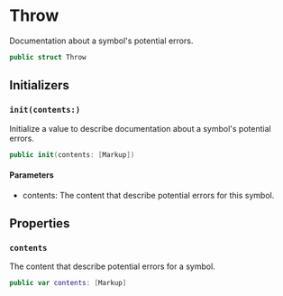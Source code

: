 # Throw

Documentation about a symbol's potential errors.

``` swift
public struct Throw 
```

## Initializers

### `init(contents:)`

Initialize a value to describe documentation about a symbol's potential errors.

``` swift
public init(contents: [Markup]) 
```

#### Parameters

  - contents: The content that describe potential errors for this symbol.

## Properties

### `contents`

The content that describe potential errors for a symbol.

``` swift
public var contents: [Markup]
```
